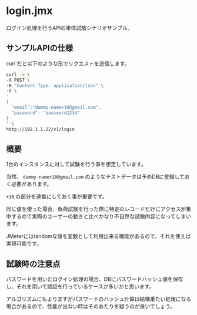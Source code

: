 # login.jmx

ログイン処理を行うAPIの単体試験シナリオサンプル。

## サンプルAPIの仕様

curl だと以下のような形でリクエストを送信します。

```bash
curl -v \
-X POST \
-H "Content-Type: application/json" \
-d \
'
{
  "email":"dummy-name+10@gmail.com",
  "password": "password1234"
}
' \
http://192.1.1.22/v1/login
```

## 概要

1台のインスタンスに対して試験を行う事を想定しています。

当然、 `dummy-name+10@gmail.com` のようなテストデータは予めDBに登録しておく必要があります。

`+10` の部分を連番にしておく事が重要です。

同じ値を使った場合、負荷試験を行った際に特定のレコードだけにアクセスが集中するので実際のユーザーの動きと比べかなり不自然な試験内容になってしまいます。

JMeterにはrandomな値を変数として利用出来る機能があるので、それを使えば実現可能です。

## 試験時の注意点

パスワードを用いたログイン処理の場合、DBにパスワードハッシュ値を保存し、それを用いて認証を行っているケースが多いかと思います。

アルゴリズムにもよりますがパスワードのハッシュ計算は結構重たい処理になる場合があるので、性能が出ない時はそのあたりを疑うのが良いでしょう。
